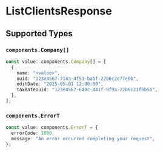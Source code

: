 # ListClientsResponse


## Supported Types

### `components.Company[]`

```typescript
const value: components.Company[] = [
  {
    name: "<value>",
    uuid: "123e4567-714a-4f51-babf-22b6c2c77e0b",
    editDate: "2025-05-01 12:00:00",
    taxRateUuid: "123e4567-640c-441f-9f9a-22b6c21f6b5b",
  },
];
```

### `components.ErrorT`

```typescript
const value: components.ErrorT = {
  errorCode: 1000,
  message: "An error occurred completing your request",
};
```

